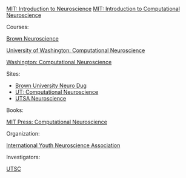 [MIT: Introduction to Neuroscience](https://ocw.mit.edu/courses/brain-and-cognitive-sciences/9-01-introduction-to-neuroscience-fall-2007/index.htm)
[MIT: Introduction to Computational Neuroscience](https://ocw.mit.edu/courses/brain-and-cognitive-sciences/9-29j-introduction-to-computational-neuroscience-spring-2004/index.htm)


Courses:

[Brown Neuroscience](https://cab.brown.edu/?dept=NEUR)

[University of Washington: Computational Neuroscience](https://www.coursera.org/learn/computational-neuroscience/home/welcome)

[Washington: Computational Neuroscience](http://compneuro.washington.edu/)

Sites:

- [Brown University Neuro Dug](http://brownuniversityneurodug.webflow.io/)
- [UT: Computational Neuroscience](http://www.cs.utexas.edu/users/ai-lab/?cns)
- [UTSA Neuroscience](http://neuroscience.utsa.edu/Home.html)


Books:

[MIT Press: Computational Neuroscience](https://mitpress.mit.edu/category/series/computational-neuroscience)

Organization:

[International Youth Neuroscience Association](https://youthneuro.org/?gclid=CjwKCAjw87PNBRBAEiwA0XAIr23FHYX-WoEAiBvKO6jk6qebh8ZT2NcKp3DBvNWzAj1DVEkMcEqP0BoCW6QQAvD_BwE)


Investigators:

[UTSC](http://neuroscience.utsa.edu/Investigators.html)
